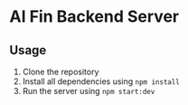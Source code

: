 # AI Fin Backend Server

## Usage

1. Clone the repository
2. Install all dependencies using `npm install`
3. Run the server using `npm start:dev`
